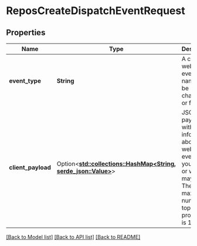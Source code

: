 # ReposCreateDispatchEventRequest

## Properties

Name | Type | Description | Notes
------------ | ------------- | ------------- | -------------
**event_type** | **String** | A custom webhook event name. Must be 100 characters or fewer. | 
**client_payload** | Option<[**std::collections::HashMap<String, serde_json::Value>**](serde_json::Value.md)> | JSON payload with extra information about the webhook event that your action or workflow may use. The maximum number of top-level properties is 10. | [optional]

[[Back to Model list]](../README.md#documentation-for-models) [[Back to API list]](../README.md#documentation-for-api-endpoints) [[Back to README]](../README.md)


